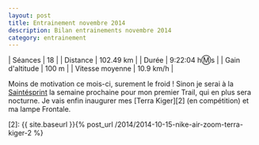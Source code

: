 ```yaml
---
layout: post
title: Entrainement novembre 2014
description: Bilan entrainements novembre 2014
category: entrainement
---
```


| Séances          | 18             |
| Distance         | 102.49 km      |
| Durée            | 9:22:04 h:m:s  |
| Gain d'altitude  | 100 m          |
| Vitesse moyenne  | 10.9 km/h      |

Moins de motivation ce mois-ci, surement le froid ! Sinon je serai à la
[Saintésprint][1] la semaine prochaine pour mon premier Trail, qui en plus
sera nocturne. Je vais enfin inaugurer mes [Terra Kiger][2] (en compétition)
et ma lampe Frontale.

[1]: http://www.saintelyon.com/levenement/parcours/#21km
[2]: {{ site.baseurl }}{% post_url /2014/2014-10-15-nike-air-zoom-terra-kiger-2 %}
